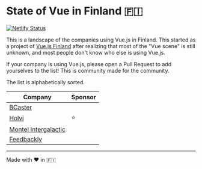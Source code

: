# State of Vue in Finland 🇫🇮

[![Netlify Status](https://api.netlify.com/api/v1/badges/a0030ac5-3282-414c-9255-1a07ae5aa456/deploy-status)](https://app.netlify.com/sites/relaxed-newton-8b4a5e/deploys)

This is a landscape of the companies using Vue.js in Finland. This started as a project of [Vue.js Finland](https://www.meetup.com/vuejs-finland/) after realizing that most of the "Vue scene" is still unknown, and most people don't know who else is using Vue.js.

If your company is using Vue.js, please open a Pull Request to add yourselves to the list! This is community made for the community.

The list is alphabetically sorted.

| Company | Sponsor |
| ---  | --- |
| [BCaster](https://www.bcaster.com) |  |
| [Holvi](https://www.holvi.com/fi-en/) | ⭐️ |
| [Montel Intergalactic](https://www.montel.fi) |  |
| [Feedbackly](https://www.feedbackly.com/) |  |
--- 
Made with ❤ in 🇫🇮
